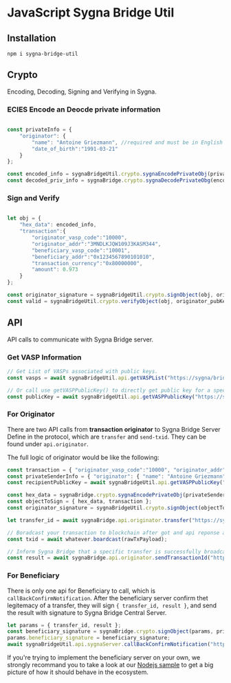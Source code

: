 # JavaScript Sygna Bridge Util

## Installation

```shell
npm i sygna-bridge-util
```

## Crypto

Encoding, Decoding, Signing and Verifying in Sygna.

### ECIES Encode an Deocde private information

```javascript

const privateInfo = {
    "originator": {
        "name": "Antoine Griezmann", //required and must be in English
        "date_of_birth":"1991-03-21"
    }
};

const encoded_info = sygnaBridgeUtil.crypto.sygnaEncodePrivateObj(privateInfo, recipient_pubKey);
const decoded_priv_info = sygnaBridge.crypto.sygnaDecodePrivateObg(encoded_info, recipient_privKey)

```

### Sign and Verify

```javascript

let obj = {
    "hex_data": encoded_info,
    "transaction":{
        "originator_vasp_code":"10000",
        "originator_addr":"3MNDLKJQW109J3KASM344",
        "beneficiary_vasp_code":"10001",
        "beneficiary_addr":"0x1234567890101010",
        "transaction_currency":"0x80000000",
        "amount": 0.973
    }
};

const originator_signature = sygnaBridgeUtil.crypto.signObject(obj, originator_privKey);
const valid = sygnaBridgeUtil.crypto.verifyObject(obj, originator_pubKey, originator_signature);

```

## API

API calls to communicate with Sygna Bridge server.

### Get VASP Information

```javascript
// Get List of VASPs associated with public keys.
const vasps = await sygnaBridgeUtil.api.getVASPList("https://sygna/bridge/api", "API_KEY");

// Or call use getVASPPublicKey() to directly get public key for a specific VASP.
const publicKey = await sygnaBridgeUtil.api.getVASPPublicKey("https://sygna/bridge/api", "API_KEY", "10298");
```

### For Originator

There are two API calls from **transaction originator** to Sygna Bridge Server Define in the protocol, which are `transfer` and `send-txid`. They can be found under `api.originator`.

The full logic of originator would be like the following:

```javascript
const transaction = { "originator_vasp_code":"10000", "originator_addr":"3MNDLKJQW109J3KASM344", "beneficiary_vasp_code":"10298", "beneficiary_addr":"0x1234567890101010", "transaction_currency":"0x80000000", "amount": 0.973 };
const privateSenderInfo = { "originator": { "name": "Antoine Griezmann", "date_of_birth":"1991-03-21" } };
const recipientPublicKey = await sygnaBridgeUtil.api.getVASPPublicKey("https://sygna/bridge/api", "API_KEY", "10298");

const hex_data = sygnaBridge.crypto.sygnaEncodePrivateObj(privateSenderInfo, recipientPublicKey);
const objectToSign = { hex_data, transaction };
const originator_signature = sygnaBridgeUtil.crypto.signObject(objectToSign, privateKey);

let transfer_id = await sygnaBridge.api.originator.transfer("https://sygna/bridge/api", "API_KEY", hex_data, transaction, originator_signature, "https://originatorDomain")

// Boradcast your transaction to blockchain after got and api reponse at your api server.
const txid = await whatever.boardcast(rawTxPayload);

// Inform Sygna Bridge that a specific transfer is successfully broadcasted to the blockchain.
const result = await sygnaBridge.api.originator.sendTransactionId("https://sygna/bridge/api", "API_KEY", txid, transfer_id, originator_signature);

```

### For Beneficiary

There is only one api for Beneficiary to call, which is `callBackConfirmNotification`. After the beneficiary server confirm thet legitemacy of a transfer, they will sign `{ transfer_id, result }`, and send the result with signature to Sygna Bridge Central Server.

```javascript
let params = { transfer_id, result };
const beneficiary_signature = sygnaBridge.crypto.signObject(params, privateKey);
params.beneficiary_signature = beneficiary_signature;
await sygnaBridgeUtil.api.sygnaServer.callBackConfirmNotification("https://sygna/bridge/api", API_KEY, params);
```

If you're trying to implement the beneficiary server on your own, we strongly recommand you to take a look at our [Nodejs sample]() to get a big picture of how it should behave in the ecosystem.
